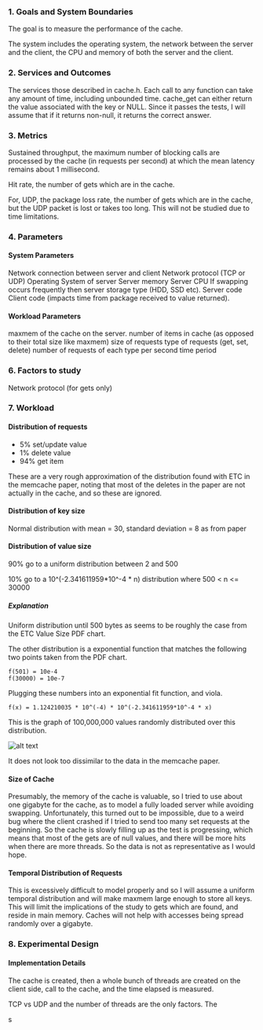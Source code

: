 ### 1. Goals and System Boundaries

The goal is to measure the performance of the cache.

The system includes the operating system, the network between the server and the client, the CPU and memory of both the server and the client.

### 2. Services and Outcomes

The services those described in cache.h. Each call to any function can take any amount of time, including unbounded time. cache_get can either return the value associated with the key or NULL. Since it passes the tests, I will assume that if it returns non-null, it returns the correct answer.

### 3. Metrics

Sustained throughput, the maximum number of blocking calls are processed by the cache (in requests per second) at which the mean latency remains about 1 millisecond.

Hit rate, the number of gets which are in the cache.

For, UDP, the package loss rate, the number of gets which are in the cache, but the UDP packet is lost or takes too long. This will not be studied due to time limitations.

### 4. Parameters

#### System Parameters

Network connection between server and client
Network protocol (TCP or UDP)
Operating System of server
Server memory
Server CPU
If swapping occurs frequently then server storage type (HDD, SSD etc).
Server code
Client code (impacts time from package received to value returned).

#### Workload Parameters

maxmem of the cache on the server.
number of items in cache (as opposed to their total size like maxmem)
size of requests
type of requests (get, set, delete)
number of requests of each type per second time period

### 6. Factors to study

Network protocol (for gets only)

### 7. Workload

#### Distribution of requests

* 5% set/update value
* 1% delete value
* 94% get item

These are a very rough approximation of the distribution found with ETC in the memcache paper, noting that most of the deletes in the paper are not actually in the cache, and so these are ignored.

#### Distribution of key size

Normal distribution with mean = 30, standard deviation = 8 as from paper

#### Distribution of value size

90% go to a uniform distribution between 2 and 500

10% go to a 10^(-2.341611959*10^-4 * n) distribution where 500 < n <= 30000

##### Explanation

Uniform distribution until 500 bytes as seems to be roughly the case from the ETC Value Size PDF chart.

The other distribution is a exponential function that matches the following two points taken from the PDF chart.

    f(501) = 10e-4
    f(30000) = 10e-7

Plugging these numbers into an exponential fit function, and viola.

    f(x) = 1.124210035 * 10^(-4) * 10^(-2.341611959*10^-4 * x)

This is the graph of 100,000,000 values randomly distributed over this distribution.

![alt text](https://github.com/weepingwillowben/HW6/blob/master/fit.png "random value graph")

It does not look too dissimilar  to the data in the memcache paper.

#### Size of Cache

Presumably, the memory of the cache is valuable, so I tried to use about one gigabyte for the cache, as to model a fully loaded server while avoiding swapping. Unfortunately, this turned out to be impossible, due to a weird bug where the client crashed if I tried to send too many set requests at the beginning. So the cache is slowly filling up as the test is progressing, which means that most of the gets are of null values, and there will be more hits when there are more threads. So the data is not as representative as I would hope.

#### Temporal Distribution of Requests

This is excessively difficult to model properly and so I will assume a uniform temporal distribution and will make maxmem large enough to store all keys. This will limit the implications of the study to gets which are found, and reside in main memory. Caches will not help with accesses being spread randomly over a gigabyte.

### 8. Experimental Design

#### Implementation Details

The cache is created, then a whole bunch of threads are created on the client side, call to the cache, and the time elapsed is measured.

TCP vs UDP and the number of threads are the only factors. The  







s

